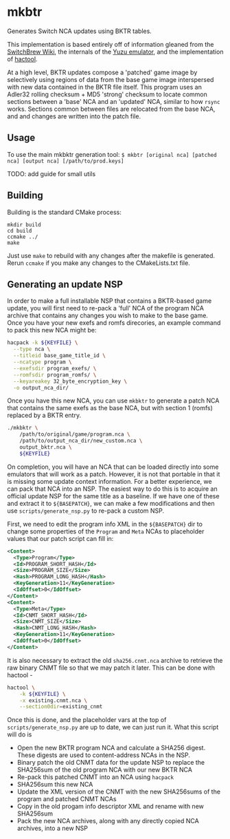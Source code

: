 # mkbtr

Generates Switch NCA updates using BKTR tables.

This implementation is based entirely off of information gleaned from
the [SwitchBrew Wiki](https://switchbrew.org/wiki/NCA),
the internals of the [Yuzu emulator](https://github.com/yuzu-emu/yuzu),
and the implementation of [hactool](https://github.com/SciresM/hactool).

At a high level, BKTR updates compose a 'patched' game image by selectively
using regions of data from the base game image interspersed with new data
contained in the BKTR file itself. This program uses an Adler32 rolling
checksum + MD5 'strong' checksum to locate common sections between a 'base' NCA
and an 'updated' NCA, similar to how `rsync` works. Sections common between
files are relocated from the base NCA, and and changes are written into the
patch file.

## Usage

To use the main mkbktr generation tool:
`$ mkbtr [original nca] [patched nca] [output nca] [/path/to/prod.keys]`

TODO: add guide for small utils

## Building

Building is the standard CMake process:
```
mkdir build
cd build
ccmake ../
make
```

Just use `make` to rebuild with any changes after the makefile is generated. Rerun `ccmake` if you make any changes to the CMakeLists.txt file.


## Generating an update NSP

In order to make a full installable NSP that contains a BKTR-based game update,
you will first need to re-pack a 'full' NCA of the program NCA archive that
contains any changes you wish to make to the base game. Once you have your new
exefs and romfs direcories, an example command to pack this new NCA might be:

```sh
hacpack -k ${KEYFILE} \
  --type nca \
  --titleid base_game_title_id \
  --ncatype program \
  --exefsdir program_exefs/ \
  --romfsdir program_romfs/ \
  --keyareakey 32_byte_encryption_key \
  -o output_nca_dir/
```

Once you have this new NCA, you can use `mkbktr` to generate a patch NCA that
contains the same exefs as the base NCA, but with section 1 (romfs) replaced by
a BKTR entry.

```sh
./mkbktr \
    /path/to/original/game/program.nca \
    /path/to/output_nca_dir/new_custom.nca \
    output_bktr.nca \
    ${KEYFILE}
```

On completion, you will have an NCA that can be loaded directly into some
emulators that will work as a patch. However, it is not that portable in that
it is missing some update context information. For a better experience, we can
pack that NCA into an NSP. The easiest way to do this is to acquire an official
update NSP for the same title as a baseline. If we have one of these and
extract it to `${BASEPATCH}`, we can make a few modifications and then use
`scripts/generate_nsp.py` to re-pack a custom NSP.

First, we need to edit the program info XML in the `${BASEPATCH}` dir to
change some properties of the `Program` and `Meta` NCAs to placeholder values
that our patch script can fill in:

```xml
<Content>
  <Type>Program</Type>
  <Id>PROGRAM_SHORT_HASH</Id>
  <Size>PROGRAM_SIZE</Size>
  <Hash>PROGRAM_LONG_HASH</Hash>
  <KeyGeneration>11</KeyGeneration>
  <IdOffset>0</IdOffset>
</Content>
<Content>
  <Type>Meta</Type>
  <Id>CNMT_SHORT_HASH</Id>
  <Size>CNMT_SIZE</Size>
  <Hash>CNMT_LONG_HASH</Hash>
  <KeyGeneration>11</KeyGeneration>
  <IdOffset>0</IdOffset>
</Content>
```

It is also necessary to extract the old `sha256.cnmt.nca` archive to retrieve
the raw binary CNMT file so that we may patch it later. This can be done with
hactool -
```sh
hactool \
    -k ${KEYFILE} \
    -x existing.cnmt.nca \
    --section0dir=existing_cnmt
```

Once this is done, and the placeholder vars at the top of
`scripts/generate_nsp.py` are up to date, we can just run it. What this script
will do is

- Open the new BKTR program NCA and calculate a SHA256 digest. These digests
are used to content-address NCAs in the NSP.
- Binary patch the old CNMT data for the update NSP to replace the SHA256sum of
the old program NCA with our new BKTR NCA
- Re-pack this patched CNMT into an NCA using `hacpack`
- SHA256sum this new NCA
- Update the XML version of the CNMT with the new SHA256sums of the program and
patched CNMT NCAs
- Copy in the old progam info descriptor XML and rename with new SHA256sum
- Pack the new NCA archives, along with any directly copied NCA archives, into
a new NSP
